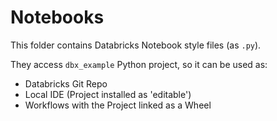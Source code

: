 # Notebooks

This folder contains Databricks Notebook style files (as `.py`).

They access `dbx_example` Python project, so it can be used as:
* Databricks Git Repo
* Local IDE (Project installed as 'editable')
* Workflows with the Project linked as a Wheel